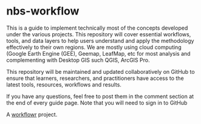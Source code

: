 # nbs-workflow

This is a guide to implement technically most of the concepts developed under the various projects. This repository will cover essential workflows, tools, and data layers to help users understand and apply the methodology effectively to their own regions. We are mostly using cloud computing (Google Earth Engine (GEE), Geemap, LeafMap, etc for most analysis and complementing with Desktop GIS such QGIS, ArcGIS Pro.

This repository will be maintained and updated collaboratively on GitHub to ensure that learners, researchers, and practitioners have access to the latest tools, resources, workflows and results.

If you have any questions, feel free to post them in the comment section at the end of every guide page. Note that you will need to sign in to GitHub

A [workflowr][] project.

[workflowr]: https://deltares-desirmed.github.io/nbs-workflow/

